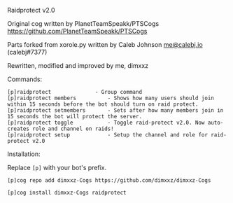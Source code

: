 Raidprotect v2.0

Original cog written by PlanetTeamSpeakk/PTSCogs https://github.com/PlanetTeamSpeakk/PTSCogs

Parts forked from xorole.py written by Caleb Johnson <me@calebj.io> (calebj#7377)

Rewritten, modified and improved by me, dimxxz

Commands:

```
[p]raidprotect				- Group command
[p]raidprotect members			- Shows how many users should join within 15 seconds before the bot should turn on raid protect.
[p]raidprotect setmembers		- Sets after how many members join in 15 seconds the bot will protect the server. 
[p]raidprotect toggle			- Toggle raid-protect v2.0. Now auto-creates role and channel on raids!
[p]raidprotect setup			- Setup the channel and role for raid-protect v2.0
```


Installation:

Replace `[p]` with your bot's prefix.
```
[p]cog repo add dimxxz-Cogs https://github.com/dimxxz/dimxxz-Cogs
```
```
[p]cog install dimxxz-Cogs raidprotect
```

